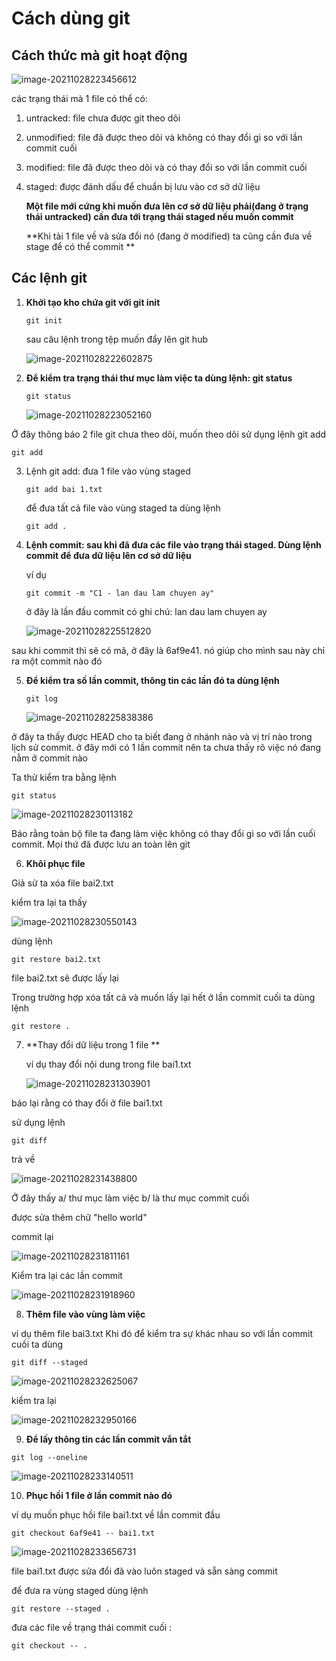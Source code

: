 # Cách dùng git

## Cách thức mà git hoạt động 

![image-20211028223456612](C:\Users\admin\AppData\Roaming\Typora\typora-user-images\image-20211028223456612.png)

các trạng thái mà 1 file có thể có: 

1. untracked: file chưa được git theo dõi

2. unmodified: file đã được theo dõi và không có thay đổi gì so với lần commit cuối

3. modified: file đã được theo dõi và có thay đổi so với lần commit cuối

4. staged: được đánh dấu để chuẩn bị lưu vào cơ sở dữ liệu 

   **Một file mới cứng khi muốn đưa lên cơ sở dữ liệu phải(đang ở trạng thái untracked) cần đưa tới trạng thái staged nếu muốn commit**

   **Khi tải 1 file về và sửa đổi nó (đang ở modified) ta cũng cần đưa về stage để có thể commit **

## Các lệnh git 

1. **Khởi tạo kho chứa git với git init** 

   ```
   git init
   ```

   

   sau câu lệnh trong tệp muốn đẩy lên git hub 

   ![image-20211028222602875](C:\Users\admin\AppData\Roaming\Typora\typora-user-images\image-20211028222602875.png)

2. **Để kiểm tra trạng thái thư mục làm việc ta dùng lệnh: git status**

   ```
   git status 
   ```

   ![image-20211028223052160](C:\Users\admin\AppData\Roaming\Typora\typora-user-images\image-20211028223052160.png)

Ở đây thông báo 2 file git chưa theo dõi, muốn theo dõi sử dụng lệnh git add 

```
git add
```

3. Lệnh git add: đưa 1 file vào vùng staged

   ```
   git add bai 1.txt
   ```

   để đưa tất cả file vào vùng staged ta dùng lệnh 

   ```
   git add .
   ```

   

4. **Lệnh commit: sau khi đã đưa các file vào trạng thái staged. Dùng lệnh commit để đưa dữ liệu lên cơ sở dữ liệu** 

   ví dụ 

   ```
   git commit -m "C1 - lan dau lam chuyen ay"
   ```

   ở đây là lần đầu commit có ghi chú: lan dau lam chuyen ay 

   ![image-20211028225512820](C:\Users\admin\AppData\Roaming\Typora\typora-user-images\image-20211028225512820.png)

sau khi commit thì sẽ có mã, ở đây là 6af9e41. nó giúp cho mình sau này chỉ ra một commit nào đó

5. **Để kiểm tra số lần commit, thông tin các lần đó ta dùng lệnh** 

   ```
   git log
   ```

   ![image-20211028225838386](C:\Users\admin\AppData\Roaming\Typora\typora-user-images\image-20211028225838386.png)

ở đây ta thấy được HEAD cho ta biết đang ở nhánh nào và vị trí nào trong lịch sử commit. ở đây mới có 1 lần commit nên ta chưa thấy rõ việc nó đang nằm ở commit nào 

Ta thử kiểm tra bằng lệnh 

```
git status
```

![image-20211028230113182](C:\Users\admin\AppData\Roaming\Typora\typora-user-images\image-20211028230113182.png)

Báo rằng toàn bộ file ta đang làm việc không có thay đổi gì so với lần cuối commit. Mọi thứ đã được lưu an toàn lên git



6. **Khôi phục file**

Giả sử ta xóa file bai2.txt

kiểm tra lại ta thấy 

![image-20211028230550143](C:\Users\admin\AppData\Roaming\Typora\typora-user-images\image-20211028230550143.png)

dùng lệnh 

```
git restore bai2.txt 
```

file bai2.txt sẽ được lấy lại 

Trong trường hợp xóa tất cả và muốn lấy lại hết ở lần commit cuối ta dùng lệnh 

```
git restore .
```

7. **Thay đổi dữ liệu trong 1 file **

   ví dụ thay đổi nội dung trong file bai1.txt 

   ![image-20211028231303901](C:\Users\admin\AppData\Roaming\Typora\typora-user-images\image-20211028231303901.png)

báo lại rằng có thay đổi ở file bai1.txt 

sử dụng lệnh 	

```
git diff
```

trả về 

![image-20211028231438800](C:\Users\admin\AppData\Roaming\Typora\typora-user-images\image-20211028231438800.png)

Ở đây thấy  a/ thư mục làm việc  b/ là thư mục commit cuối 

được sửa thêm chữ "hello world"

commit lại 

![image-20211028231811161](C:\Users\admin\AppData\Roaming\Typora\typora-user-images\image-20211028231811161.png)

Kiểm tra lại các lần commit 

![image-20211028231918960](C:\Users\admin\AppData\Roaming\Typora\typora-user-images\image-20211028231918960.png)

8. **Thêm file vào vùng làm việc**

ví dụ thêm file bai3.txt Khi đó để kiểm tra sự khác nhau so với lần commit cuối ta dùng 

```
git diff --staged
```

![image-20211028232625067](C:\Users\admin\AppData\Roaming\Typora\typora-user-images\image-20211028232625067.png)

kiểm tra lại

![image-20211028232950166](C:\Users\admin\AppData\Roaming\Typora\typora-user-images\image-20211028232950166.png)

9. **Để lấy thông tin các lần commit vắn tắt**

```
git log --oneline
```

![image-20211028233140511](C:\Users\admin\AppData\Roaming\Typora\typora-user-images\image-20211028233140511.png)

10. **Phục hồi 1 file ở lần commit nào đó**

ví dụ muốn phục hồi file bai1.txt về lần commit đầu 

```
git checkout 6af9e41 -- bai1.txt
```

![image-20211028233656731](C:\Users\admin\AppData\Roaming\Typora\typora-user-images\image-20211028233656731.png)

file bai1.txt  được sửa đổi đã vào luôn staged và sẵn sàng commit 

để đưa ra vùng staged dùng lệnh 

```
git restore --staged .
```

đưa các file về trạng thái commit cuối : 

```
git checkout -- . 
```

